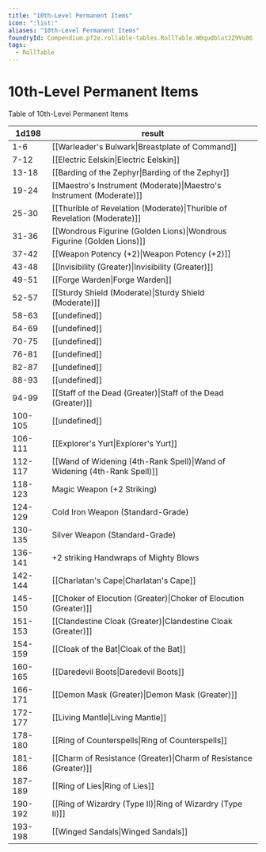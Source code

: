 ```yaml
---
title: "10th-Level Permanent Items"
icon: ":list:"
aliases: "10th-Level Permanent Items"
foundryId: Compendium.pf2e.rollable-tables.RollTable.W0qudblot2Z9Vu86
tags:
  - RollTable
---
```


# 10th-Level Permanent Items
Table of 10th-Level Permanent Items

| 1d198 | result |
|------|--------|
| 1-6 | [[Warleader's Bulwark\|Breastplate of Command]] |
| 7-12 | [[Electric Eelskin\|Electric Eelskin]] |
| 13-18 | [[Barding of the Zephyr\|Barding of the Zephyr]] |
| 19-24 | [[Maestro's Instrument (Moderate)\|Maestro's Instrument (Moderate)]] |
| 25-30 | [[Thurible of Revelation (Moderate)\|Thurible of Revelation (Moderate)]] |
| 31-36 | [[Wondrous Figurine (Golden Lions)\|Wondrous Figurine (Golden Lions)]] |
| 37-42 | [[Weapon Potency (+2)\|Weapon Potency (+2)]] |
| 43-48 | [[Invisibility (Greater)\|Invisibility (Greater)]] |
| 49-51 | [[Forge Warden\|Forge Warden]] |
| 52-57 | [[Sturdy Shield (Moderate)\|Sturdy Shield (Moderate)]] |
| 58-63 | [[undefined]] |
| 64-69 | [[undefined]] |
| 70-75 | [[undefined]] |
| 76-81 | [[undefined]] |
| 82-87 | [[undefined]] |
| 88-93 | [[undefined]] |
| 94-99 | [[Staff of the Dead (Greater)\|Staff of the Dead (Greater)]] |
| 100-105 | [[undefined]] |
| 106-111 | [[Explorer's Yurt\|Explorer's Yurt]] |
| 112-117 | [[Wand of Widening (4th-Rank Spell)\|Wand of Widening (4th-Rank Spell)]] |
| 118-123 | Magic Weapon (+2 Striking) |
| 124-129 | Cold Iron Weapon (Standard-Grade) |
| 130-135 | Silver Weapon (Standard-Grade) |
| 136-141 | +2 striking Handwraps of Mighty Blows |
| 142-144 | [[Charlatan's Cape\|Charlatan's Cape]] |
| 145-150 | [[Choker of Elocution (Greater)\|Choker of Elocution (Greater)]] |
| 151-153 | [[Clandestine Cloak (Greater)\|Clandestine Cloak (Greater)]] |
| 154-159 | [[Cloak of the Bat\|Cloak of the Bat]] |
| 160-165 | [[Daredevil Boots\|Daredevil Boots]] |
| 166-171 | [[Demon Mask (Greater)\|Demon Mask (Greater)]] |
| 172-177 | [[Living Mantle\|Living Mantle]] |
| 178-180 | [[Ring of Counterspells\|Ring of Counterspells]] |
| 181-186 | [[Charm of Resistance (Greater)\|Charm of Resistance (Greater)]] |
| 187-189 | [[Ring of Lies\|Ring of Lies]] |
| 190-192 | [[Ring of Wizardry (Type II)\|Ring of Wizardry (Type II)]] |
| 193-198 | [[Winged Sandals\|Winged Sandals]] |
